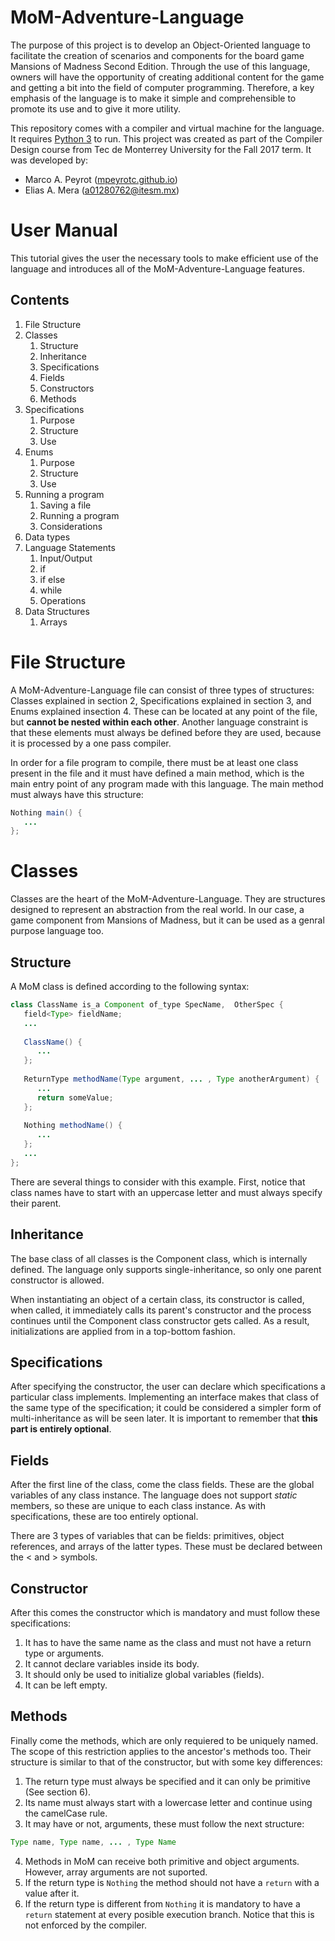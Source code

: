 # MoM-Adventure-Language
The purpose of this project is to develop an Object-Oriented language to facilitate the creation of scenarios and components for the board game Mansions of Madness Second Edition. Through the use of this language, owners will have the opportunity  of creating additional content for the game and getting a bit into the field of computer programming. Therefore, a key emphasis of the language is to make it simple and comprehensible to promote its use and to give it more utility.

This repository comes with a compiler and virtual machine for the language. It requires [Python 3](https://www.python.org/) to run. This project was created as part of the Compiler Design course from Tec de Monterrey University for the Fall 2017 term. It was developed by:

* Marco A. Peyrot ([mpeyrotc.github.io](mpeyrot.github.io))
* Elias A. Mera ([a01280762@itesm.mx](mailto:a01280762@itesm.mx))

# User Manual 

This tutorial gives the user the necessary tools to make efficient use of the language and introduces all of the MoM-Adventure-Language features.

## Contents

1. File Structure
2. Classes
   1. Structure
   2. Inheritance
   3. Specifications
   4. Fields
   5. Constructors
   6. Methods
3. Specifications
   1. Purpose
   2. Structure
   3. Use
4. Enums
   1. Purpose
   2. Structure
   3. Use
5. Running a program
   1. Saving a file
   2. Running a program
   3. Considerations
6. Data types
7. Language Statements
   1. Input/Output
   2. if
   3. if else
   4. while
   5. Operations
8. Data Structures
   1. Arrays
   
# File Structure

A MoM-Adventure-Language file can consist of three types of structures: Classes explained in section 2, Specifications explained in section 3, and Enums explained insection 4. These can be located at any point of the file, but __cannot be nested within each other__. Another language constraint is that these elements must always be defined before they are used, because it is processed by a one pass compiler.

In order for a file program to compile, there must be at least one class present in the file and it must have defined a main method, which is the main entry point of any program made with this language. The main method must always have this structure:

```java
Nothing main() {
   ...
};
```

# Classes

Classes are the heart of the MoM-Adventure-Language. They are structures designed to represent an abstraction from the real world. In our case, a game component from Mansions of Madness, but it can be used as a genral purpose language too.

## Structure

A MoM class is defined according to the following syntax:

```java
class ClassName is_a Component of_type SpecName,  OtherSpec {
   field<Type> fieldName;
   ...
   
   ClassName() {
      ...
   };
   
   ReturnType methodName(Type argument, ... , Type anotherArgument) {
      ...
      return someValue;
   };
   
   Nothing methodName() {
      ...
   };
   ...
};
```
There are several things to consider with this example. First, notice that class names have to start with an uppercase letter and must always specify their parent. 

## Inheritance
The base class of all classes is the Component class, which is internally defined. The language only supports single-inheritance, so only one parent constructor is allowed.

When instantiating an object of a certain class, its constructor is called, when called, it immediately calls its parent's constructor and the process continues until the Component class constructor gets called. As a result, initializations are applied from in a top-bottom fashion.

## Specifications

After specifying the constructor, the user can declare which specifications a particular class implements. Implementing an interface makes that class of the same type of the specification; it could be considered a simpler form of multi-inheritance as will be seen later. It is important to remember that __this part is entirely optional__.

## Fields

After the first line of the class, come the class fields. These are the global variables of any class instance. The language does not support _static_ members, so these are unique to each class instance. As with specifications, these are too entirely optional. 

There are 3 types of variables that can be fields: primitives, object references, and arrays of the latter types. These must be declared between the < and > symbols.

## Constructor

After this comes the constructor which is mandatory and must follow these specifications:

1. It has to have the same name as the class and must not have a return type or arguments.
2. It cannot declare variables inside its body.
3. It should only be used to initialize global variables (fields).
4. It can be left empty.

## Methods

Finally come the methods, which are only requiered to be uniquely named. The scope of this restriction applies to the ancestor's methods too. Their structure is similar to that of the constructor, but with some key differences:

1. The return type must always be specified and it can only be primitive (See section 6).
2. Its name must always start with a lowercase letter and continue using the camelCase rule.
3. It may have or not, arguments, these must follow the next structure:

```java
Type name, Type name, ... , Type Name
```

4. Methods in MoM can receive both primitive and object arguments. However, array arguments are not suported.
5. If the return type is `Nothing` the method should not have a `return` with a value after it.
6. If the return type is different from `Nothing` it is mandatory to have a `return` statement at every posible execution branch. Notice that this is not enforced by the compiler.
